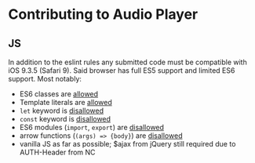 # Contributing to Audio Player

## JS
In addition to the eslint rules any submitted code must be compatible with iOS 9.3.5 (Safari 9).
Said browser has full ES5 support and limited ES6 support. Most notably:
- ES6 classes are [allowed](https://caniuse.com/#feat=es6-class)
- Template literals are [allowed](https://caniuse.com/#feat=template-literals)
- `let` keyword is [disallowed](https://caniuse.com/#feat=let)
- `const` keyword is [disallowed](https://caniuse.com/#feat=const)
- ES6 modules (`import`, `export`) are [disallowed](https://caniuse.com/#feat=es6-module)
- arrow functions (`(args) => {body}`) are [disallowed](https://caniuse.com/#feat=arrow-functions)
- vanilla JS as far as possible; $ajax from jQuery still required due to AUTH-Header from NC